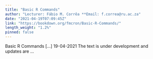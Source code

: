 ```yaml
---
title: "Basic R Commands"
author: "Lecturer: Fábio M. Corrêa **Email: f.correa@ru.ac.za"
date: "2021-04-19T07:09:45Z"
link: "https://bookdown.org/fmcron/Basic-R-Commands/"
length_weight: "1.2%"
pinned: false
---
```


Basic R Commands [...] 19-04-2021 The text is under development and updates are ...
